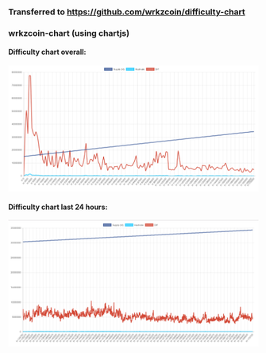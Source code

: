 ### Transferred to https://github.com/wrkzcoin/difficulty-chart
### wrkzcoin-chart (using chartjs)
#### Difficulty chart overall:
![Difficulty chart overal](https://raw.githubusercontent.com/wrkzdev/wrkzcoin-chart/master/graph.png)

#### Difficulty chart last 24 hours:
![Difficulty chart 24 hours](https://raw.githubusercontent.com/wrkzdev/wrkzcoin-chart/master/graph1d.png)
